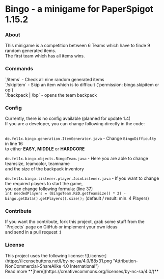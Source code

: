 <h1>Bingo -  a minigame for PaperSpigot 1.15.2</h1>
<h3>About</h3>
This minigame is a competition between 6 Teams which have to finde 9 random generated items. <br>
The first team which has all items wins.

<h3>Commands</h3>
`/items` - Check all nine random generated items <br>
`/skipitem` - Skip an item which is to difficult (`permission: bingo.skipitem or op`) <br>
`/backpack | /bp` - opens the team backpack

<h3>Config</h3>
Currently, there is no config available (planned for update 1.4) <br>
If you are a developer, you can change following directly in the code: <br> <br>

`de.fel1x.bingo.generation.ItemGenerator.java` - Change `BingoDifficulty` in line 16 <br>
to either **EASY**, **MIDDLE** or **HARDCORE**

`de.fel1x.bingo.objects.BingoTeam.java` - Here you are able to change teamsize, teamcolor, teamname <br>
 and the size of the backpack inventory
 
`de.fel1x.bingo.listener.player.JoinListener.java` - If you want to change the required players to start the game, <br>
you can change following formula: (line 37) <br>
`int neededPlayers = (BingoTeam.RED.getTeamSize() * 2) - bingo.getData().getPlayers().size();` (default / result: min. 4 Players) <br>

<h3>Contribute</h3>
If you want tho contribute, fork this project, grab some stuff from the `Projects` page on GitHub or implement your own ideas <br>
and send in a pull request :)

<h3>License</h3>
This project uses the following license:
![License:](https://licensebuttons.net/l/by-nc-sa/4.0/88x31.png "Attribution-NonCommercial-ShareAlike 4.0 International") <br>
Read more **[here](https://creativecommons.org/licenses/by-nc-sa/4.0/)**



